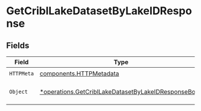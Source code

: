 # GetCriblLakeDatasetByLakeIDResponse


## Fields

| Field                                                                                                                     | Type                                                                                                                      | Required                                                                                                                  | Description                                                                                                               |
| ------------------------------------------------------------------------------------------------------------------------- | ------------------------------------------------------------------------------------------------------------------------- | ------------------------------------------------------------------------------------------------------------------------- | ------------------------------------------------------------------------------------------------------------------------- |
| `HTTPMeta`                                                                                                                | [components.HTTPMetadata](../../models/components/httpmetadata.md)                                                        | :heavy_check_mark:                                                                                                        | N/A                                                                                                                       |
| `Object`                                                                                                                  | [*operations.GetCriblLakeDatasetByLakeIDResponseBody](../../models/operations/getcribllakedatasetbylakeidresponsebody.md) | :heavy_minus_sign:                                                                                                        | a list of CriblLakeDataset objects                                                                                        |